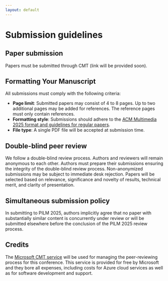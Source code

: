 ```yaml
---
layout: default
---
```


# Submission guidelines

## Paper submission

Papers must be submitted through CMT (link will be provided soon).  <!-- [CMT]({{ site.workshop.submission_link }}). -->

## Formatting Your Manuscript

All submissions must comply with the following criteria:

- **Page limit**: Submitted papers may consist of 4 to 8 pages. Up to two additional pages may be added for references. The reference pages must only contain references.
- **Formatting style**: Submissions should adhere to the [ACM Multimedia 2025 format and guidelines for regular papers](https://acmmm2025.org/call-for-papers/).
- **File type**: A single PDF file will be accepted at submission time.

<!-- Authors should consult Springer's author guidelines and use their proceedings templates for LaTeX or Word. Authors are also advised to include their ORCID identifiers in their papers. -->
<!-- The corresponding author must fill out and sign a Consent-to-Publish form on behalf of all co-authors, and the name on the copyright form should correspond with the name marked on the paper. No changes to authorship will be permitted after submission to Springer.-->

## Double-blind peer review

We follow a double-blind review process. Authors and reviewers will remain anonymous to each other. 
Authors must prepare their submissions ensuring the integrity of the double-blind review process. Non-anonymized submissions may be subject to immediate desk rejection.
Papers will be selected based on relevance, significance and novelty of results, technical merit, and clarity of presentation.

## Simultaneous submission policy

In submitting to PILM 2025, authors implicitly agree that no paper with substantially similar content is concurrently under review or will be submitted elsewhere before the conclusion of the PILM 2025 review process.

<!--For regular submissions, the maximum number of pages is 12 (including figures, tables and references), using the 
[LNCS proceedings format](https://www.springer.com/gp/computer-science/lncs/conference-proceedings-guidelines).

**Each accepted paper must be covered by at least one author registration** (either a
*Full registration* or a *Workshop/Tutorial registration*, if you plan to attend
the workshops/tutorials only).

Once accepted, the presence of at least one author at the event and the oral presentation of the paper are mandatory.-->

## Credits

The [Microsoft CMT service](https://cmt3.research.microsoft.com) will be used for managing the peer-reviewing process for this conference. This service is provided for free by Microsoft and they bore all expenses, including costs for Azure cloud services as well as for software development and support.